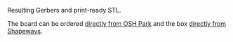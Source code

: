 Resulting Gerbers and print-ready STL.

The board can be ordered [directly from OSH Park](https://oshpark.com/shared_projects/5EPDx51D) and the box [directly from Shapeways](https://www.shapeways.com/product/4A66YCDR2/dp2usb-c-v4).
